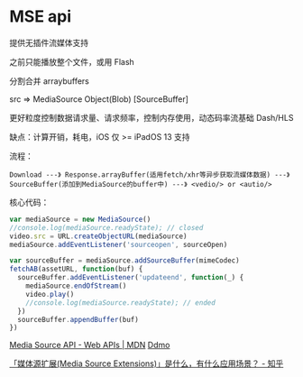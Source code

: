 # MSE api

提供无插件流媒体支持

之前只能播放整个文件，或用 Flash

分割合并 arraybuffers

src => MediaSource Object(Blob) [SourceBuffer]

更好粒度控制数据请求量、请求频率，控制内存使用，动态码率流基础 Dash/HLS

缺点：计算开销，耗电，iOS 仅 >= iPadOS 13 支持

流程：

```
Download ---》 Response.arrayBuffer(适用fetch/xhr等异步获取流媒体数据) ---》 SourceBuffer(添加到MediaSource的buffer中) ---》 <vedio/> or <autio/>
```

核心代码：

```js
var mediaSource = new MediaSource()
//console.log(mediaSource.readyState); // closed
video.src = URL.createObjectURL(mediaSource)
mediaSource.addEventListener('sourceopen', sourceOpen)

var sourceBuffer = mediaSource.addSourceBuffer(mimeCodec)
fetchAB(assetURL, function(buf) {
  sourceBuffer.addEventListener('updateend', function(_) {
    mediaSource.endOfStream()
    video.play()
    //console.log(mediaSource.readyState); // ended
  })
  sourceBuffer.appendBuffer(buf)
})
```

[Media Source API - Web APIs | MDN](https://developer.mozilla.org/en-US/docs/Web/API/Media_Source_Extensions_API#media_source_extensions_concepts_and_usage)
[Ddmo](https://nickdesaulniers.github.io/netfix/demo/bufferAll.html)

[「媒体源扩展(Media Source Extensions)」是什么，有什么应用场景？ - 知乎](https://www.zhihu.com/question/314810515/answer/618143543)
